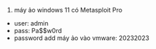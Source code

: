 1. máy ảo windows 11 có Metasploit Pro 
* user: admin
* pass: Pa$$w0rd
* password add máy ảo vào vmware: 20232023

